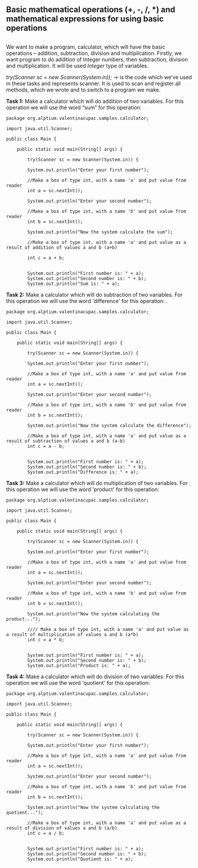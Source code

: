 ﻿## Basic mathematical operations (+, -, /, *) and mathematical expressions for using basic operations <h2>



We want to make a program, calculator, which will have the basic operations – addition, subtraction, division and multiplication.
Firstly, we want program to do addition of Integer numbers, then subtraction, division and multiplication. 
It will be used *Integer* type of variables.


*try(Scanner sc = new Scanner(System.in));* ->  is the code which we’ve used in these tasks and represents scanner. It is used to scan and register all methods, which we wrote and to switch to a program we make.

**Task 1:** Make a calculator which will do addition of two variables. For this operation we will use the word “sum” for this operation: 


```
package org.alptium.valentinacupac.samples.calculator;

import java.util.Scanner;

public class Main {

	public static void main(String[] args) {
		
		try(Scanner sc = new Scanner(System.in)) {  
	     
		System.out.println("Enter your first number"); 
		
		//Make a box of type int, with a name 'a' and put value from reader
		int a = sc.nextInt(); 
		   
		System.out.println("Enter your second number");
		
		//Make a box of type int, with a name 'b' and put value from reader
		int b = sc.nextInt(); 
		   
		System.out.println("Now the system calculate the sum");
		
		//Make a box of type int, with a name 'a' and put value as a result of addition of values a and b (a+b)	
		
		int c = a + b;

		   
		System.out.println("First number is: " + a);
		System.out.println("Second number is: " + b);
		System.out.println("Sum is: " + a);
```

**Task 2:** Make a calculator which will do subtraction of two variables. For this operation we will use the word 'difference' for this operation: .


```
package org.alptium.valentinacupac.samples.calculator;

import java.util.Scanner;

public class Main {

	public static void main(String[] args) {
		
		try(Scanner sc = new Scanner(System.in)) {    
	     
		System.out.println("Enter your first number"); 
		
		//Make a box of type int, with a name 'a' and put value from reader
		int a = sc.nextInt(); 
		   
		System.out.println("Enter your second number");
		
		//Make a box of type int, with a name 'b' and put value from reader
		int b = sc.nextInt(); 
		   
		System.out.println("Now the system calculate the difference");
		
		//Make a box of type int, with a name 'a' and put value as a result of subtraction of values a and b (a-b)	
		int c = a - b;

		   
		System.out.println("First number is: " + a);
		System.out.println("Second number is: " + b);
		System.out.println("Difference is: " + a);
```

**Task 3:** Make a calculator which will do multiplication of two variables. For this operation we will use the word 'product' for this operation: 


```
package org.alptium.valentinacupac.samples.calculator;

import java.util.Scanner;

public class Main {

	public static void main(String[] args) {
		
		try(Scanner sc = new Scanner(System.in)) {    
	     
		System.out.println("Enter your first number"); 
		
		//Make a box of type int, with a name 'a' and put value from reader		
		int a = sc.nextInt(); 
		   
		System.out.println("Enter your second number");
		
		//Make a box of type int, with a name 'b' and put value from reader		
		int b = sc.nextInt(); 
		   
		System.out.println("Now the system calculating the product...");
		
		//// Make a box of type int, with a name 'a' and put value as a result of multiplication of values a and b (a*b)	
		int c = a * b;

		   
		System.out.println("First number is: " + a);
		System.out.println("Second number is: " + b);
		System.out.println("Product is: " + a);
```


**Task 4:** Make a calculator which will do division of two variables. For this operation we will use the word 'quotient' for this operation:


```
package org.alptium.valentinacupac.samples.calculator;

import java.util.Scanner;

public class Main {

	public static void main(String[] args) {
		
		try(Scanner sc = new Scanner(System.in)) {      
	     
		System.out.println("Enter your first number"); 
		
		//Make a box of type int, with a name 'a' and put value from reader
		int a = sc.nextInt(); 
		   
		System.out.println("Enter your second number");
		
		//Make a box of type int, with a name 'b' and put value from reader
		int b = sc.nextInt(); 
		   
		System.out.println("Now the system calculating the quotient...");
		
		//Make a box of type int, with a name 'a' and put value as a result of division of values a and b (a/b)
		int c = a / b;

		   
		System.out.println("First number is: " + a);
		System.out.println("Second number is: " + b);
		System.out.println("Quotient is: " + a);
```
